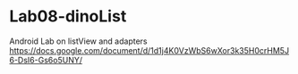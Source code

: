 # Lab08-dinoList

Android Lab on listView and adapters
https://docs.google.com/document/d/1d1j4K0VzWbS6wXor3k35H0crHM5J6-DsI6-Gs6o5UNY/
